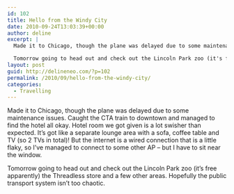 ```yaml
---
id: 102
title: Hello from the Windy City
date: 2010-09-24T13:03:39+00:00
author: deline
excerpt: |
  Made it to Chicago, though the plane was delayed due to some maintenance issues. Caught the CTA train to downtown and managed to find the hotel all okay. Hotel room we got given is a lot swisher than expected. It's got like a separate lounge area with a sofa, coffee table and TV (so 2 TVs in total)! But the internet is a wired connection that is a little flaky, so I've managed to connect to some other AP - but I have to sit near the window.

  Tomorrow going to head out and check out the Lincoln Park zoo (it's free apparently) the Threadless store and a few other areas. Hopefully the public transport system isn't too chaotic.
layout: post
guid: http://delineneo.com/?p=102
permalink: /2010/09/hello-from-the-windy-city/
categories:
  - Travelling
---
```

Made it to Chicago, though the plane was delayed due to some maintenance issues. Caught the CTA train to downtown and managed to find the hotel all okay. Hotel room we got given is a lot swisher than expected. It&#8217;s got like a separate lounge area with a sofa, coffee table and TV (so 2 TVs in total)! But the internet is a wired connection that is a little flaky, so I&#8217;ve managed to connect to some other AP &#8211; but I have to sit near the window.

Tomorrow going to head out and check out the Lincoln Park zoo (it&#8217;s free apparently) the Threadless store and a few other areas. Hopefully the public transport system isn&#8217;t too chaotic.
